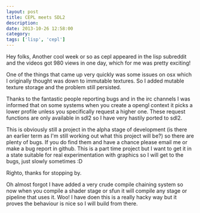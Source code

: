 ```yaml
---
layout: post
title: CEPL meets SDL2
description:
date: 2013-10-26 12:58:00
category:
tags: ['lisp', 'cepl']
---
```


Hey folks,
Another cool week or so as cepl appeared in the lisp subreddit and the videos got 980 views in one day, which for me was pretty exciting!

One of the things that came up very quickly was some issues on osx which I originally thought was down to immutable textures. So I added mutable texture storage and the problem still persisted. 

Thanks to the fantastic people reporting bugs and in the irc channels I was informed that on some systems when you create a opengl context it picks a lower profile unless you specifically request a higher one. These request functions are only available in sdl2 so I have very hastily ported to sdl2.

This is obviously still a project in the alpha stage of development (is there an earlier term as I'm still working out what this project will be?) so there are plenty of bugs. If you do find them and have a chance please email me or make a bug report in github. This is a part time project but I want to get it in a state suitable for real experimentation with graphics so I will get to the bugs, just slowly sometimes :D

Righto, thanks for stopping by.

Oh almost forgot I have added a very crude compile chaining system so now when you compile a shader stage or sfun it will compile any stage or pipeline that uses it. Woo! I have doen this is a really hacky way but it proves the behaviour is nice so I will build from there.